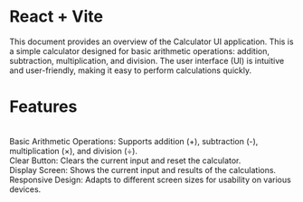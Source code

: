 # React + Vite


This document provides an overview of the Calculator UI application. This is a simple calculator designed for basic arithmetic operations: addition, subtraction, multiplication, and division. The user interface (UI) is intuitive and user-friendly, making it easy to perform calculations quickly.
<br>


<h1>Features</h1><br>
Basic Arithmetic Operations: Supports addition (+), subtraction (-), multiplication (×), and division (÷).<br>
Clear Button: Clears the current input and reset the calculator.<br>
Display Screen: Shows the current input and results of the calculations.<br>
Responsive Design: Adapts to different screen sizes for usability on various devices.<br>
